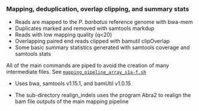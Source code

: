 ### Mapping, deduplication, overlap clipping, and summary stats

* Reads are mapped to the *P. barbatus* reference genome with bwa-mem
* Duplicates marked and removed with samtools markdup
* Reads with low mapping quality (q<20)
* Overlapping paired end reads clipped with bamutil clipOverlap
* Some basic summary statistics generated with samtools coverage and samtools stats

All of the main commands are piped to avoid the creation of many intermediate files. See [`mapping_pipeline_array_s1a-f.sh`](mapping_pipeline_array_s1a-f.sh)
  * Uses bwa, samtools v1.15.1, and bamUtil v1.0.15

* The sub-directory realign_indels uses the program Abra2 to realign the bam file outputs of the main mapping pipeline
